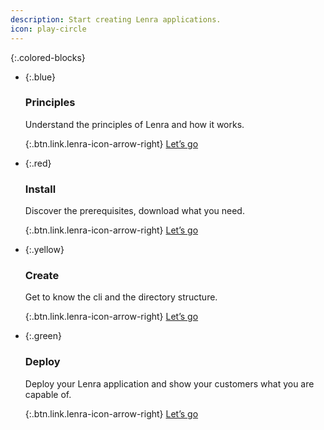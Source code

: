 ```yaml
---
description: Start creating Lenra applications.
icon: play-circle
---
```


{:.colored-blocks}
- {:.blue}
    
    ### Principles
    Understand the principles of Lenra and how it works.

    {:.btn.link.lenra-icon-arrow-right}
    [Let’s go](/getting-started/principles.html)
- {:.red}
    
    ### Install
    Discover the prerequisites, download what you need.

    {:.btn.link.lenra-icon-arrow-right}
    [Let’s go](/getting-started/install.html)
- {:.yellow}
    
    ### Create
    Get to know the cli and the directory structure.

    {:.btn.link.lenra-icon-arrow-right}
    [Let’s go](/getting-started/create-project.html)
- {:.green}
    
    ### Deploy
    Deploy your Lenra application and show your customers what you are capable of.

    {:.btn.link.lenra-icon-arrow-right}
    [Let’s go](/getting-started/deploy-app.html)